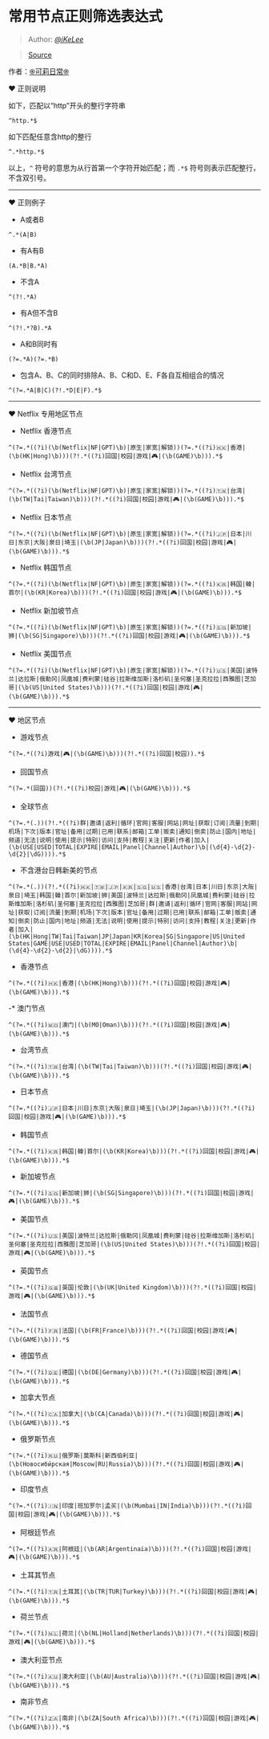 # 常用节点正则筛选表达式

> Author: [_@iKeLee_](https://t.me/iKeLee)  

> [Source](https://getupnote.com/share/notes/zSn1ShBmzNYISKcTgjXE5oHMrNf2/8ad8f22f-09a3-408c-bd44-8bed65a2b3e4)



作者：[֍可莉日常֎](https://t.me/ibilibili)

❤️ 正则说明

如下，匹配以“http”开头的整行字符串

```
^http.*$
```

如下匹配任意含http的整行

```
^.*http.*$
```

以上，`^` 符号的意思为从行首第一个字符开始匹配；而 `.*$` 符号则表示匹配整行，不含双引号。

---

❤️ 正则例子

- A或者B
```
^.*(A|B)
```

- 有A有B
```
(A.*B|B.*A)
```

- 不含A
```
^(?!.*A)
```

- 有A但不含B
```
^(?!.*?B).*A
```
- A和B同时有
```
(?=.*A)(?=.*B)
```

- 包含A、B、C的同时排除A、B、C和D、E、F各自互相组合的情况
```
^(?=.*A|B|C)(?!.*D|E|F).*$
```

---

❤️ Netflix 专用地区节点

* Netflix 香港节点
```
^(?=.*((?i)(\b(Netflix|NF|GPT)\b)|原生|家宽|解锁))(?=.*((?i)🇭🇰|香港|(\b(HK|Hong)\b)))(?!.*((?i)回国|校园|游戏|🎮|(\b(GAME)\b))).*$
```

* Netflix 台湾节点
```
^(?=.*((?i)(\b(Netflix|NF|GPT)\b)|原生|家宽|解锁))(?=.*((?i)🇹🇼|台湾|(\b(TW|Tai|Taiwan)\b)))(?!.*((?i)回国|校园|游戏|🎮|(\b(GAME)\b))).*$
```

* Netflix 日本节点
```
^(?=.*((?i)(\b(Netflix|NF|GPT)\b)|原生|家宽|解锁))(?=.*((?i)🇯🇵|日本|川日|东京|大阪|泉日|埼玉|(\b(JP|Japan)\b)))(?!.*((?i)回国|校园|游戏|🎮|(\b(GAME)\b))).*$
```

* Netflix 韩国节点
```
^(?=.*((?i)(\b(Netflix|NF|GPT)\b)|原生|家宽|解锁))(?=.*((?i)🇰🇷|韩国|韓|首尔|(\b(KR|Korea)\b)))(?!.*((?i)回国|校园|游戏|🎮|(\b(GAME)\b))).*$
```

* Netflix 新加坡节点
```
^(?=.*((?i)(\b(Netflix|NF|GPT)\b)|原生|家宽|解锁))(?=.*((?i)🇸🇬|新加坡|狮|(\b(SG|Singapore)\b)))(?!.*((?i)回国|校园|游戏|🎮|(\b(GAME)\b))).*$
```

* Netflix 美国节点
```
^(?=.*((?i)(\b(Netflix|NF|GPT)\b)|原生|家宽|解锁))(?=.*((?i)🇺🇸|美国|波特兰|达拉斯|俄勒冈|凤凰城|费利蒙|硅谷|拉斯维加斯|洛杉矶|圣何塞|圣克拉拉|西雅图|芝加哥|(\b(US|United States)\b)))(?!.*((?i)回国|校园|游戏|🎮|(\b(GAME)\b))).*$
```

---

❤️ 地区节点

* 游戏节点
```
^(?=.*((?i)游戏|🎮|(\b(GAME)\b)))(?!.*((?i)回国|校园)).*$
```

* 回国节点
```
^(?=.*(回国))(?!.*((?i)校园|游戏|🎮|(\b(GAME)\b))).*$
```

* 全球节点
```
^(?=.*(.))(?!.*((?i)群|邀请|返利|循环|官网|客服|网站|网址|获取|订阅|流量|到期|机场|下次|版本|官址|备用|过期|已用|联系|邮箱|工单|贩卖|通知|倒卖|防止|国内|地址|频道|无法|说明|使用|提示|特别|访问|支持|教程|关注|更新|作者|加入|(\b(USE|USED|TOTAL|EXPIRE|EMAIL|Panel|Channel|Author)\b|(\d{4}-\d{2}-\d{2}|\dG)))).*$
```

* 不含港台日韩新美的节点
```
^(?=.*(.))(?!.*((?i)🇭🇰|🇹🇼|🇯🇵|🇰🇷|🇸🇬|🇺🇸|香港|台湾|日本|川日|东京|大阪|泉日|埼玉|韩国|韓|首尔|新加坡|狮|美国|波特兰|达拉斯|俄勒冈|凤凰城|费利蒙|硅谷|拉斯维加斯|洛杉矶|圣何塞|圣克拉拉|西雅图|芝加哥|群|邀请|返利|循环|官网|客服|网站|网址|获取|订阅|流量|到期|机场|下次|版本|官址|备用|过期|已用|联系|邮箱|工单|贩卖|通知|倒卖|防止|国内|地址|频道|无法|说明|使用|提示|特别|访问|支持|教程|关注|更新|作者|加入|(\b(HK|Hong|TW|Tai|Taiwan|JP|Japan|KR|Korea|SG|Singapore|US|United States|GAME|USE|USED|TOTAL|EXPIRE|EMAIL|Panel|Channel|Author)\b|(\d{4}-\d{2}-\d{2}|\dG)))).*$
```

* 香港节点
```
^(?=.*((?i)🇭🇰|香港|(\b(HK|Hong)\b)))(?!.*((?i)回国|校园|游戏|🎮|(\b(GAME)\b))).*$
```

-* 澳门节点
```
^(?=.*((?i)🇲🇴|澳门|(\b(MO|Oman)\b)))(?!.*((?i)回国|校园|游戏|🎮|(\b(GAME)\b))).*$
```

* 台湾节点
```
^(?=.*((?i)🇹🇼|台湾|(\b(TW|Tai|Taiwan)\b)))(?!.*((?i)回国|校园|游戏|🎮|(\b(GAME)\b))).*$
```

* 日本节点
```
^(?=.*((?i)🇯🇵|日本|川日|东京|大阪|泉日|埼玉|(\b(JP|Japan)\b)))(?!.*((?i)回国|校园|游戏|🎮|(\b(GAME)\b))).*$
```

* 韩国节点

```
^(?=.*((?i)🇰🇷|韩国|韓|首尔|(\b(KR|Korea)\b)))(?!.*((?i)回国|校园|游戏|🎮|(\b(GAME)\b))).*$
```

* 新加坡节点
```
^(?=.*((?i)🇸🇬|新加坡|狮|(\b(SG|Singapore)\b)))(?!.*((?i)回国|校园|游戏|🎮|(\b(GAME)\b))).*$
```

* 美国节点
```
^(?=.*((?i)🇺🇸|美国|波特兰|达拉斯|俄勒冈|凤凰城|费利蒙|硅谷|拉斯维加斯|洛杉矶|圣何塞|圣克拉拉|西雅图|芝加哥|(\b(US|United States)\b)))(?!.*((?i)回国|校园|游戏|🎮|(\b(GAME)\b))).*$
```

* 英国节点
```
^(?=.*((?i)🇬🇧|英国|伦敦|(\b(UK|United Kingdom)\b)))(?!.*((?i)回国|校园|游戏|🎮|(\b(GAME)\b))).*$
```

* 法国节点
```
^(?=.*((?i)🇫🇷|法国|(\b(FR|France)\b)))(?!.*((?i)回国|校园|游戏|🎮|(\b(GAME)\b))).*$
```

* 德国节点
```
^(?=.*((?i)🇩🇪|德国|(\b(DE|Germany)\b)))(?!.*((?i)回国|校园|游戏|🎮|(\b(GAME)\b))).*$
```

* 加拿大节点
```
^(?=.*((?i)🇨🇦|加拿大|(\b(CA|Canada)\b)))(?!.*((?i)回国|校园|游戏|🎮|(\b(GAME)\b))).*$
```

* 俄罗斯节点
```
^(?=.*((?i)🇷🇺|俄罗斯|莫斯科|新西伯利亚|(\b(Новосиби́рская|Moscow|RU|Russia)\b)))(?!.*((?i)回国|校园|游戏|🎮|(\b(GAME)\b))).*$
```

* 印度节点
```
^(?=.*((?i)🇮🇳|印度|班加罗尔|孟买|(\b(Mumbai|IN|India)\b)))(?!.*((?i)回国|校园|游戏|🎮|(\b(GAME)\b))).*$
```

* 阿根廷节点
```
^(?=.*((?i)🇦🇷|阿根廷|(\b(AR|Argentinaia)\b)))(?!.*((?i)回国|校园|游戏|🎮|(\b(GAME)\b))).*$
```

* 土耳其节点
```
^(?=.*((?i)🇹🇷|土耳其|(\b(TR|TUR|Turkey)\b)))(?!.*((?i)回国|校园|游戏|🎮|(\b(GAME)\b))).*$
```

* 荷兰节点
```
^(?=.*((?i)🇳🇱|荷兰|(\b(NL|Holland|Netherlands)\b)))(?!.*((?i)回国|校园|游戏|🎮|(\b(GAME)\b))).*$
```

* 澳大利亚节点
```
^(?=.*((?i)🇦🇺|澳大利亚|(\b(AU|Australia)\b)))(?!.*((?i)回国|校园|游戏|🎮|(\b(GAME)\b))).*$
```

* 南非节点
```
^(?=.*((?i)🇿🇦|南非|(\b(ZA|South Africa)\b)))(?!.*((?i)回国|校园|游戏|🎮|(\b(GAME)\b))).*$
```
